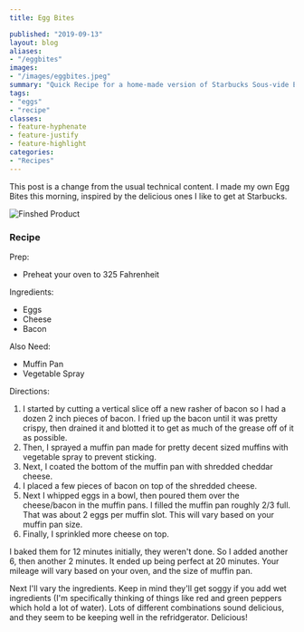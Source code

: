 ```yaml
---
title: Egg Bites

published: "2019-09-13"
layout: blog
aliases: 
- "/eggbites"
images: 
- "/images/eggbites.jpeg"
summary: "Quick Recipe for a home-made version of Starbucks Sous-vide Egg Bites"
tags:
- "eggs"
- "recipe"
classes:
- feature-hyphenate
- feature-justify
- feature-highlight
categories:
- "Recipes"
---
```


This post is a change from the usual technical content.  I made my own Egg Bites this morning, inspired by the delicious ones I like to get at Starbucks.

<!--more-->

![Finshed Product](/images/eggbites.jpeg)

### Recipe

Prep: 

* Preheat your oven to 325 Fahrenheit

Ingredients:

* Eggs
* Cheese
* Bacon

Also Need:

* Muffin Pan
* Vegetable Spray

Directions:

1. I started by cutting a vertical slice off a new rasher of bacon so I had a dozen 2 inch pieces of bacon.  I fried up the bacon until it was pretty crispy, then drained it and blotted it to get as much of the grease off of it as possible.
1. Then, I sprayed a muffin pan made for pretty decent sized muffins with vegetable spray to prevent sticking.
1. Next, I coated the bottom of the muffin pan with shredded cheddar cheese.
1. I placed a few pieces of bacon on top of the shredded cheese.
1. Next I whipped eggs in a bowl, then poured them over the cheese/bacon in the muffin pans.  I filled the muffin pan roughly 2/3 full.  That was about 2 eggs per muffin slot.  This will vary based on your muffin pan size.
1. Finally, I sprinkled more cheese on top.

I baked them for 12 minutes initially, they weren't done.  So I added another 6, then another 2 minutes.  It ended up being perfect at 20 minutes.  Your mileage will vary based on your oven, and the size of muffin pan.

Next I'll vary the ingredients.  Keep in mind they'll get soggy if you add wet ingredients (I'm specifically thinking of things like red and green peppers which hold a lot of water).  Lots of different combinations sound delicious, and they seem to be keeping well in the refridgerator.  Delicious!
